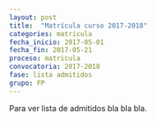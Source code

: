 ```yaml
---
layout: post
title:  "Matrícula curso 2017-2018"
categories: matricula
fecha_inicio: 2017-05-01
fecha_fin: 2017-05-21
proceso: matricula
convocatoria: 2017-2018
fase: lista admitidos
grupo: FP
---
```


Para ver lista de admitidos bla bla bla.
